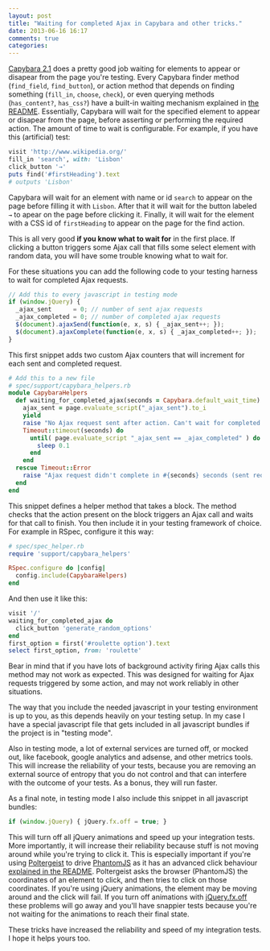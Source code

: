 ```yaml
---
layout: post
title: "Waiting for completed Ajax in Capybara and other tricks."
date: 2013-06-16 16:17
comments: true
categories: 
---
```


[Capybara 2.1](https://github.com/jnicklas/capybara) does a pretty good job waiting for elements to appear or disapear from the page you're testing. Every Capybara finder method (`find_field`, `find_button`), or action method that depends on finding something (`fill_in`, `choose`, `check`), or even querying methods (`has_content?`, `has_css?`) have a built-in waiting mechanism explained in [the README](https://github.com/jnicklas/capybara#asynchronous-javascript-ajax-and-friends).
Essentially, Capybara will wait for the specified element to appear or disapear from the page, before asserting or performing the required action. The amount of time to wait is configurable.
For example, if you have this (artificial) test:

``` ruby
visit 'http://www.wikipedia.org/'
fill_in 'search', with: 'Lisbon'
click_button '→'
puts find('#firstHeading').text
# outputs 'Lisbon'
```

Capybara will wait for an element with name or id `search` to appear on the page before filling it with `Lisbon`. After that it will wait for the button labeled `→` to apear on the page before clicking it. Finally, it will wait for the element with a CSS id of `firstHeading` to appear on the page for the find action.

This is all very good **if you know what to wait for** in the first place. If clicking a button triggers some Ajax call that fills some select element with random data, you will have some trouble knowing what to wait for.

For these situations you can add the following code to your testing harness to wait for completed Ajax requests.

```javascript
// Add this to every javascript in testing mode
if (window.jQuery) {
  _ajax_sent      = 0; // number of sent ajax requests
  _ajax_completed = 0; // number of completed ajax requests
  $(document).ajaxSend(function(e, x, s) { _ajax_sent++; });
  $(document).ajaxComplete(function(e, x, s) { _ajax_completed++; });
}
```

This first snippet adds two custom Ajax counters that will increment for each sent and completed request.

```ruby
# Add this to a new file
# spec/support/capybara_helpers.rb
module CapybaraHelpers
  def waiting_for_completed_ajax(seconds = Capybara.default_wait_time)
    ajax_sent = page.evaluate_script("_ajax_sent").to_i
    yield
    raise "No Ajax request sent after action. Can't wait for completed Ajax." if ajax_sent == page.evaluate_script("_ajax_sent").to_i
    Timeout::timeout(seconds) do
      until( page.evaluate_script "_ajax_sent == _ajax_completed" ) do
        sleep 0.1
      end
    end
  rescue Timeout::Error
    raise "Ajax request didn't complete in #{seconds} seconds (sent requests: #{page.evaluate_script('_ajax_sent')}, completed requests: #{page.evaluate_script('_ajax_completed')})"
  end
end
```

This snippet defines a helper method that takes a block. The method checks that the action present on the block triggers an Ajax call and waits for that call to finish. You then include it in your testing framework of choice. For example in RSpec, configure it this way:

```ruby
# spec/spec_helper.rb
require 'support/capybara_helpers'

RSpec.configure do |config|
  config.include(CapybaraHelpers)
end
```

And then use it like this:

```ruby
visit '/'
waiting_for_completed_ajax do
  click_button 'generate_random_options'
end
first_option = first('#roulette option').text
select first_option, from: 'roulette'
```

Bear in mind that if you have lots of background activity firing Ajax calls this method may not work as expected. This was designed for waiting for Ajax requests triggered by some action, and may not work reliably in other situations.

The way that you include the needed javascript in your testing environment is up to you, as this depends heavily on your testing setup. In my case I have a special javascript file that gets included in all javascript bundles if the project is in "testing mode".

Also in testing mode, a lot of external services are turned off, or mocked out, like facebook, google analytics and adsense, and other metrics tools. This will increase the reliability of your tests, because you are removing an external source of entropy that you do not control and that can interfere with the outcome of your tests. As a bonus, they will run faster.

As a final note, in testing mode I also include this snippet in all javascript bundles:

```javascript
if (window.jQuery) { jQuery.fx.off = true; }
```

This will turn off all jQuery animations and speed up your integration tests. More importantly, it will increase their reliability because stuff is not moving around while you're trying to click it. This is especially important if you're using [Poltergeist](https://github.com/jonleighton/poltergeist) to drive [PhantomJS](http://phantomjs.org) as it has an advanced click behaviour [explained in the README](https://github.com/jonleighton/poltergeist#mouseeventfailed-errors). Poltergeist asks the browser (PhantomJS) the coordinates of an element to click, and then tries to click on those coordinates. If you're using jQuery animations, the element may be moving around and the click will fail. If you turn off animations with [jQuery.fx.off](http://api.jquery.com/jQuery.fx.off/) these problems will go away and you'll have snappier tests because you're not waiting for the animations to reach their final state.

These tricks have increased the reliability and speed of my integration tests. I hope it helps yours too.
